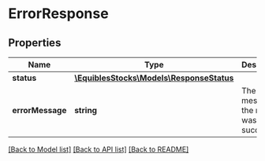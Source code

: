 # ErrorResponse

## Properties
Name | Type | Description | Notes
------------ | ------------- | ------------- | -------------
**status** | [**\EquiblesStocks\Models\ResponseStatus**](ResponseStatus.md) |  | [optional] 
**errorMessage** | **string** | The error message if the request was not successful. | [optional] 

[[Back to Model list]](../../README.md#documentation-for-models) [[Back to API list]](../../README.md#documentation-for-api-endpoints) [[Back to README]](../../README.md)


